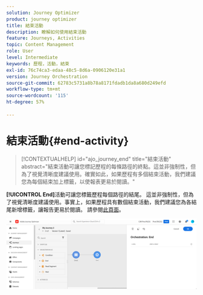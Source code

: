 ```yaml
---
solution: Journey Optimizer
product: journey optimizer
title: 結束活動
description: 瞭解如何使用結束活動
feature: Journeys, Activities
topic: Content Management
role: User
level: Intermediate
keywords: 歷程，活動，結束
exl-id: 76c74ca3-edaa-48c5-8d6a-0906120e31a1
version: Journey Orchestration
source-git-commit: 62783c5731a8b78a8171fdadb1da8a680d249efd
workflow-type: tm+mt
source-wordcount: '115'
ht-degree: 57%

---
```


# 結束活動{#end-activity}

>[!CONTEXTUALHELP]
>id="ajo_journey_end"
>title="結束活動"
>abstract="結束活動可讓您標記歷程的每條路徑的終點。這並非強制性，但為了視覺清晰度建議使用。確實如此，如果歷程有多個結束活動，我們建議您為每個結束加上標籤，以使報表更易於閱讀。"

**[!UICONTROL End]**&#x200B;活動可讓您標籤歷程每個路徑的結尾。 這並非強制性，但為了視覺清晰度建議使用。事實上，如果歷程具有數個結束活動，我們建議您為各結尾新增標籤，讓報告更易於閱讀。 請參閱[此頁面](../reports/live-report.md)。

![](assets/journey54.png)
